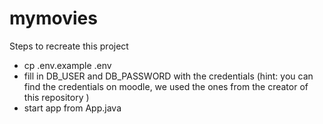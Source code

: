 # mymovies

Steps to recreate this project

* cp .env.example .env
* fill in DB_USER and DB_PASSWORD with the credentials (hint: you can find the credentials on moodle, we used the ones from the creator of this repository )
* start app from App.java
